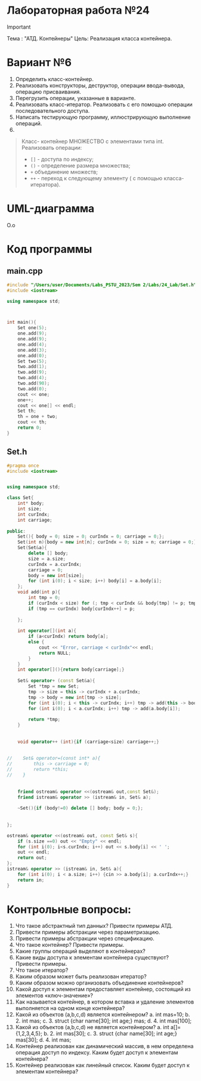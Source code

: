 # Лабораторная работа №24
>[!IMPORTANT]
>Тема : "АТД. Контейнеры"
>Цель: Реализация класса контейнера.

# Вариант №6
1. Определить класс-контейнер.
2. Реализовать конструкторы, деструктор, операции ввода-вывода, операцию присваивания.
3. Перегрузить операции, указанные в варианте.
4. Реализовать класс-итератор. Реализовать с его помощью операции последовательного доступа.
5. Написать тестирующую программу, иллюстрирующую выполнение операций.
6.
>Класс- контейнер МНОЖЕСТВО с элементами типа int. Реализовать операции:
> - `[]` - доступа по индексу;
> - `()` - определение размера множества;
> - `+`  объединение множеств;
> - `++` - переход к следующему элементу ( с помощью класса-итератора).

# UML-диаграмма

O.o

# Код программы

## main.cpp

```cpp
#include "/Users/user/Documents/Labs_PSTU_2023/Sem 2/Labs/24_Lab/Set.h"
#include <iostream>

using namespace std;



int main(){
    Set one(5);
    one.add(9);
    one.add(9);
    one.add(4);
    one.add(3);
    one.add(0);
    Set two(5);
    two.add(1);
    two.add(9);
    two.add(4);
    two.add(90);
    two.add(0);
    cout << one;
    one++;
    cout << one[] << endl;
    Set th;
    th = one + two;
    cout << th;
    return 0;
}
```

## Set.h

```cpp
#pragma once
#include <iostream>


using namespace std;

class Set{
    int* body;
    int size;
    int curIndx;
    int carriage;
    
public:
    Set(){ body = 0; size = 0; curIndx = 0; carriage = 0;};
    Set(int n){body = new int[n]; curIndx = 0; size = n; carriage = 0;};
    Set(Set&a){
        delete [] body;
        size = a.size;
        curIndx = a.curIndx;
        carriage = 0;
        body = new int[size];
        for (int i(0); i < size; i++) body[i] = a.body[i];
    };
    void add(int p){
        int tmp = 0;
        if (curIndx < size) for (; tmp < curIndx && body[tmp] != p; tmp++);
        if (tmp == curIndx) body[curIndx++] = p;
            
    };
    
    int operator[](int a){
        if (a<curIndx) return body[a];
        else {
            cout << "Error, carriage < curIndx"<< endl;
            return NULL;
        }
    }
    int operator[](){return body[carriage];}
    
    Set& operator+ (const Set&a){
        Set *tmp = new Set;
        tmp -> size = this -> curIndx + a.curIndx;
        tmp -> body = new int[tmp -> size];
        for (int i(0); i < this -> curIndx; i++) tmp -> add(this -> body[i]);
        for (int i(0); i < a.curIndx; i++) tmp -> add(a.body[i]);
        
        return *tmp;
    }
    
    
    void operator++ (int){if (carriage<size) carriage++;}
    
    
//    Set& operator=(const int* a){
//        this -> carriage = 0;
//        return *this;
//    }
    
    
    friend ostream& operator <<(ostream& out,const Set&);
    friend istream& operator >> (istream& in, Set& a);
    
    ~Set(){if (body!=0) delete [] body; body = 0;};
    
    
};

ostream& operator <<(ostream& out, const Set& s){
    if (s.size ==0) out << "Empty" << endl;
    for (int i(0); i<s.curIndx; i++) out << s.body[i] << ' ';
    out << endl;
    return out;
};
istream& operator >> (istream& in, Set& a){
    for (int i(0); i < a.size; i++) {cin >> a.body[i]; a.curIndx++;}
    return in;
}

```



# Контрольные вопросы:
1. Что такое абстрактный тип данных? Привести примеры АТД.
2. Привести примеры абстракции через параметризацию.
3. Привести примеры абстракции через спецификацию.
4. Что такое контейнер? Привести примеры.
5. Какие группы операций выделяют в контейнерах?
6. Какие виды доступа к элементам контейнера существуют? Привести примеры.
7. Что такое итератор?
8. Каким образом может быть реализован итератор?
9. Каким образом можно организовать объединение контейнеров?
10. Какой доступ к элементам предоставляет контейнер, состоящий из элементов «ключ-значение»?
11. Как называется контейнер, в котором вставка и удаление элементов выполняется на одном конце контейнера?
12. Какой из объектов (a,b,c,d) является контейнером?
    a. int mas=10;
    b. 2. int mas;
    c. 3. struct {char name[30]; int age;} mas;
    d. 4. int mas[100];
13. Какой из объектов (a,b,c,d) не является контейнером?
    a. int a[]={1,2,3,4,5};
    b. 2. int mas[30];
    c. 3. struct {char name[30]; int age;} mas[30];
    d. 4. int mas;
14. Контейнер реализован как динамический массив, в нем определена операция доступ по индексу. Каким будет доступ к элементам контейнера?
15. Контейнер реализован как линейный список. Каким будет доступ к элементам контейнера?
